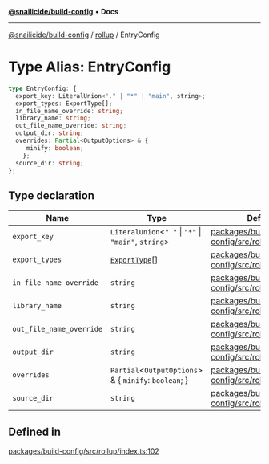 [**@snailicide/build-config**](../../README.md) • **Docs**

---

[@snailicide/build-config](../../README.md) / [rollup](../README.md) / EntryConfig

# Type Alias: EntryConfig

```ts
type EntryConfig: {
  export_key: LiteralUnion<"." | "*" | "main", string>;
  export_types: ExportType[];
  in_file_name_override: string;
  library_name: string;
  out_file_name_override: string;
  output_dir: string;
  overrides: Partial<OutputOptions> & {
     minify: boolean;
    };
  source_dir: string;
};
```

## Type declaration

| Name | Type | Defined in |
| --- | --- | --- |
| `export_key` | `LiteralUnion`\<`"."` \| `"*"` \| `"main"`, `string`\> | [packages/build-config/src/rollup/index.ts:103](https://github.com/gbtunney/snailicide-monorepo/blob/e6e31fab4b5388ce50c23f623dbfd6064ce1a2f2/packages/build-config/src/rollup/index.ts#L103) |
| `export_types` | [`ExportType`](ExportType.md)[] | [packages/build-config/src/rollup/index.ts:108](https://github.com/gbtunney/snailicide-monorepo/blob/e6e31fab4b5388ce50c23f623dbfd6064ce1a2f2/packages/build-config/src/rollup/index.ts#L108) |
| `in_file_name_override` | `string` | [packages/build-config/src/rollup/index.ts:104](https://github.com/gbtunney/snailicide-monorepo/blob/e6e31fab4b5388ce50c23f623dbfd6064ce1a2f2/packages/build-config/src/rollup/index.ts#L104) |
| `library_name` | `string` | [packages/build-config/src/rollup/index.ts:111](https://github.com/gbtunney/snailicide-monorepo/blob/e6e31fab4b5388ce50c23f623dbfd6064ce1a2f2/packages/build-config/src/rollup/index.ts#L111) |
| `out_file_name_override` | `string` | [packages/build-config/src/rollup/index.ts:105](https://github.com/gbtunney/snailicide-monorepo/blob/e6e31fab4b5388ce50c23f623dbfd6064ce1a2f2/packages/build-config/src/rollup/index.ts#L105) |
| `output_dir` | `string` | [packages/build-config/src/rollup/index.ts:110](https://github.com/gbtunney/snailicide-monorepo/blob/e6e31fab4b5388ce50c23f623dbfd6064ce1a2f2/packages/build-config/src/rollup/index.ts#L110) |
| `overrides` | `Partial`\<`OutputOptions`\> & \{ `minify`: `boolean`; \} | [packages/build-config/src/rollup/index.ts:113](https://github.com/gbtunney/snailicide-monorepo/blob/e6e31fab4b5388ce50c23f623dbfd6064ce1a2f2/packages/build-config/src/rollup/index.ts#L113) |
| `source_dir` | `string` | [packages/build-config/src/rollup/index.ts:109](https://github.com/gbtunney/snailicide-monorepo/blob/e6e31fab4b5388ce50c23f623dbfd6064ce1a2f2/packages/build-config/src/rollup/index.ts#L109) |

## Defined in

[packages/build-config/src/rollup/index.ts:102](https://github.com/gbtunney/snailicide-monorepo/blob/e6e31fab4b5388ce50c23f623dbfd6064ce1a2f2/packages/build-config/src/rollup/index.ts#L102)

